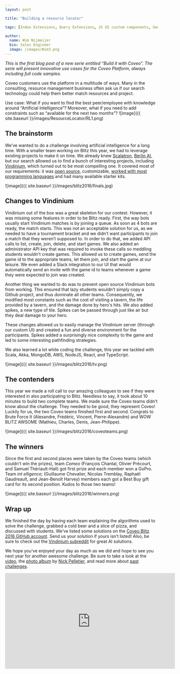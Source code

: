```yaml
---
layout: post

title: "Building a resource locator"

tags: [Index Extensions, Query Extensions, JS UI custom components, Geocoding, Google Maps]

author:
  name: Wim Nijmeijer
  bio: Sales Engineer
  image: /images/Wim3.png
---
```


<i>This is the first blog post of a new serie entitled “Build it with Coveo”. The serie will present innovative use cases for the Coveo Platform, always including full code samples.</i>

Coveo customers use the platform in a multitude of ways. Many in the consulting, resource management business often ask us if our search technology could help them better match resources and project.

Use case: 
What if you want to find the best peer/employee with knowledge around “Artificial Intelligence”? Moreover, what if you need to add constraints such as “available for the next two months”?
![image]({{ site.baseurl }}/images/ResourceLocator/RL1.png)

<!-- more -->

## The brainstorm

We’ve wanted to do a challenge involving artificial intelligence for a long time. With a smaller team working on Blitz this year, we had to leverage existing projects to make it on time. We already knew [Scalatron](https://scalatron.github.io/), [Berlin AI](http://www.berlin-ai.com/), but our search allowed us to find a bunch of interesting projects, including [Vindinium](http://vindinium.org/), which turned out to be most compelling one. It covered most of our requirements: it was [open source](https://github.com/ornicar/vindinium), customizable, [worked with most programming languages](http://vindinium.org/starters) and had many available starter kits.

![image]({{ site.baseurl }}/images/blitz2016/finals.jpg)

## Changes to Vindinium

Vindinium out of the box was a great skeleton for our contest. However, it was missing some features in order to be Blitz ready. First, the way bots usually start Vindinium matches is by joining a queue. As soon as 4 bots are ready, the match starts. This was not an acceptable solution for us, as we needed to have a tournament bracket and we didn’t want participants to join a match that they weren’t supposed to. In order to do that, we added API calls to list, create, join, delete, and start games. We also added an administrator API key that was required to invoke these calls so meddling students wouldn’t create games. This allowed us to create games, send the game id to the appropriate teams, let them join, and start the game at our leisure. We even added a Slack integration to our UI that would automatically send an invite with the game id to teams whenever a game they were expected to join was created.

Another thing we wanted to do was to prevent open source Vindinium bots from working. This ensured that lazy students wouldn’t simply copy a Github project, and  thus dominate all other teams. Consequently, we modified most constants such as the cost of visiting a tavern, the life provided by a tavern, and the damage done by hero's hits. We also added spikes, a new type of tile. Spikes can be passed through just like air but they deal damage to your hero.

These changes allowed us to easily manage the Vindinium server (through our custom UI) and created a fun and diverse environment for the participants. Spikes added a surprisingly nice complexity to the game and led to some interesting pathfinding strategies.

We also learned a lot while coding the challenge, this year we tackled with Scala, Akka, MongoDB, AWS, NodeJS, React, and TypeScript.

![image]({{ site.baseurl }}/images/blitz2016/tv.png)

## The contenders

This year we made a roll call to our amazing colleagues to see if they were interested in also participating to Blitz. Needless to say, it took about 10 minutes to build two complete teams. We made sure the Coveo teams didn’t know about the challenge. They needed to be good, they represent Coveo! Luckily for us, the two Coveo teams finished first and second. Congrats to Brute Force It (Alexandre, Frédéric, Vincent, Pierre-Alexandre) and WOW BLITZ AWSOME (Mathieu, Charles, Denis, Jean-Philippe).

![image]({{ site.baseurl }}/images/blitz2016/coveoteams.png)

## The winners

Since the first and second places were taken by the Coveo teams (which couldn't win the prizes), team *Comeo* (François Chantal, Olivier Précourt, and Samuel Thériault-Hall) got first prize and each member won a GoPro. Team *int elligence;* (Guillaume Chevalier, Nicolas Tremblay, Raphaël Gaudreault, and Jean-Benoît Harvey) members each got a Best Buy gift card for its second position. Kudos to those two teams!

![image]({{ site.baseurl }}/images/blitz2016/winners.png)

## Wrap up

We finished the day by having each team explaining the algorithms used to solve the challenge, grabbed a cold beer and a slice of pizza, and discussed with students. We’ve listed some solutions on the [Coveo Blitz 2016 GitHub account](https://github.com/coveoblitz2016). Send us your solution if yours isn’t listed! Also, be sure to check out the [Vindinium subreddit](https://www.reddit.com/r/vindinium) for great AI solutions.

We hope you’ve enjoyed your day as much as we did and hope to see you next year for another awesome challenge. Be sure to take a look at the [video](https://youtu.be/MDVV4v82vz4), the [photo album](https://goo.gl/photos/qMLEorRdrejnjpx79) by [Nick Pelletier](https://twitter.com/habanhero), and read more about [past challenges](https://search.coveo.com/#q=blitz&sort=relevancy&f:sourceFacet=[Web%20-%20TechBlog]&f:languageFacet=[English]&f:platformFacet:not=[Coveo%20Platform%206.5]).

<iframe width="560" height="315" src="https://www.youtube.com/embed/MDVV4v82vz4" frameborder="0" allowfullscreen></iframe>
